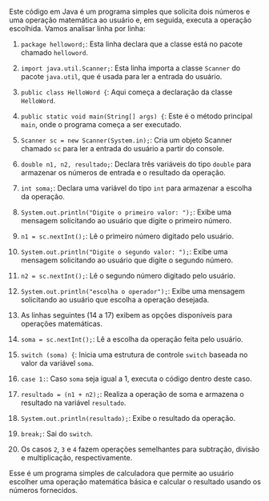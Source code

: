 Este código em Java é um programa simples que solicita dois números e uma operação matemática ao usuário e, em seguida, executa a operação escolhida. Vamos analisar linha por linha:

1. `package helloword;`: Esta linha declara que a classe está no pacote chamado `helloword`.

2. `import java.util.Scanner;`: Esta linha importa a classe `Scanner` do pacote `java.util`, que é usada para ler a entrada do usuário.

3. `public class HelloWord {`: Aqui começa a declaração da classe `HelloWord`.

4. `public static void main(String[] args) {`: Este é o método principal `main`, onde o programa começa a ser executado.

5. `Scanner sc = new Scanner(System.in);`: Cria um objeto Scanner chamado `sc` para ler a entrada do usuário a partir do console.

6. `double n1, n2, resultado;`: Declara três variáveis do tipo `double` para armazenar os números de entrada e o resultado da operação.

7. `int soma;`: Declara uma variável do tipo `int` para armazenar a escolha da operação.

8. `System.out.println("Digite o primeiro valor: ");`: Exibe uma mensagem solicitando ao usuário que digite o primeiro número.

9. `n1 = sc.nextInt();`: Lê o primeiro número digitado pelo usuário.

10. `System.out.println("Digite o segundo valor: ");`: Exibe uma mensagem solicitando ao usuário que digite o segundo número.

11. `n2 = sc.nextInt();`: Lê o segundo número digitado pelo usuário.

12. `System.out.println("escolha o operador");`: Exibe uma mensagem solicitando ao usuário que escolha a operação desejada.

13. As linhas seguintes (14 a 17) exibem as opções disponíveis para operações matemáticas.

14. `soma = sc.nextInt();`: Lê a escolha da operação feita pelo usuário.

15. `switch (soma) {`: Inicia uma estrutura de controle `switch` baseada no valor da variável `soma`.

16. `case 1:`: Caso `soma` seja igual a 1, executa o código dentro deste caso.

17. `resultado = (n1 + n2);`: Realiza a operação de soma e armazena o resultado na variável `resultado`.

18. `System.out.println(resultado);`: Exibe o resultado da operação.

19. `break;`: Sai do `switch`.

20. Os casos `2`, `3` e `4` fazem operações semelhantes para subtração, divisão e multiplicação, respectivamente.

Esse é um programa simples de calculadora que permite ao usuário escolher uma operação matemática básica e calcular o resultado usando os números fornecidos.
